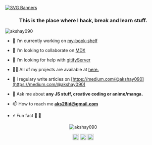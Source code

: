 [![SVG Banners](https://svg-banners.vercel.app/api?type=typeWriter&text1=Hi%20%F0%9F%91%8B,%20I%27m%20Juan%Elías,%20welcome%20to%20my%20hacker%20space&height=100&width=1000)](https://github.com/Akshay090/svg-banners)

<h3 align="center">This is the place where I hack, break and learn stuff.</h3>
<p align="left"> <img src="https://komarev.com/ghpvc/?username=akshay090" alt="akshay090" /> </p>

- 🔭 I’m currently working on [my-book-shelf](https://github.com/Akshay090/my-book-shelf)

- 👯 I’m looking to collaborate on [MDX](https://mdxjs.com)

- 🤔 I’m looking for help with [gitifyServer](https://github.com/Akshay090/gitifyServer)

- 👨‍💻 All of my projects are available at [here.](here.)

- 📝 I regulary write articles on [https://medium.com/@akshay090](https://medium.com/@akshay090)

- 💬 Ask me about **any JS stuff, creative coding or anime/manga.**

- 📫 How to reach me **aks28id@gmail.com**

- ⚡ Fun fact **💖 🍧**

<p align="center"> <img src="https://github-readme-stats.vercel.app/api?username=akshay090&show_icons=true" alt="akshay090" /> </p>

<p align="center">
<a href="https://dev.to/akshay090" target="blank"><img align="center" src="https://cdn.jsdelivr.net/npm/simple-icons@3.0.1/icons/dev-dot-to.svg" alt="akshay090" height="20" width="20" /></a>
<a href="https://twitter.com/aks2899" target="blank"><img align="center" src="https://cdn.jsdelivr.net/npm/simple-icons@3.0.1/icons/twitter.svg" alt="aks2899" height="20" width="20" /></a>
<a href="https://linkedin.com/in/akshay-a" target="blank"><img align="center" src="https://cdn.jsdelivr.net/npm/simple-icons@3.0.1/icons/linkedin.svg" alt="akshay-a" height="20" width="20" /></a>
</p>
